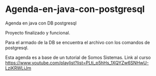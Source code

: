 # Agenda-en-java-con-postgresql
Agenda en java con DB postgresql

Proyecto finalizado y funcional.

Para el armado de la DB se encuentra el archivo con los comandos de postgresql.

Esta agenda es a base de un tutorial de Somos Sistemas.
Link al curso
https://www.youtube.com/playlist?list=PLti_p5hHs_1XQYZw6SNHwU-LziKRWLjJm
